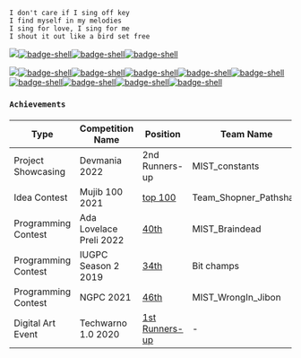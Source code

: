 ```console
I don't care if I sing off key
I find myself in my melodies
I sing for love, I sing for me
I shout it out like a bird set free
```
<img src="https://img.shields.io/badge/About Me-8a2be2?style=flat-square&logo=plex&logoColor=FFFFFF">[![badge-shell](https://img.shields.io/badge/Portfolio-211e1b?style=flat-square&logo=gnu-bash&logoColor=8a2be2&labelColor=211e1b)](https://nazia-shehnaz.netlify.app/)[![badge-shell](https://img.shields.io/badge/Blog-211e1b?style=flat-square&logo=gnu-bash&logoColor=8a2be2&labelColor=211e1b)](https://geek-a-byte.github.io/)[![badge-shell](https://img.shields.io/badge/Resume-211e1b?style=flat-square&logo=gnu-bash&logoColor=8a2be2&labelColor=211e1b)](https://github.com/Geek-a-Byte/Geek-a-Byte/files/8364038/Resume.of.Nazia.Shehnaz.Joynab.pdf)

<img src="https://img.shields.io/badge/Notes-8a2be2?style=flat-square&logo=plex&logoColor=FFFFFF">[![badge-shell](https://img.shields.io/badge/OOP-211e1b?style=flat-square&logo=gnu-bash&logoColor=8a2be2&labelColor=211e1b)](https://github.com/Geek-a-Byte/OOP)[![badge-shell](https://img.shields.io/badge/Python-211e1b?style=flat-square&logo=gnu-bash&logoColor=8a2be2&labelColor=211e1b)](https://github.com/Geek-a-Byte/PyHaxx)[![badge-shell](https://img.shields.io/badge/Networking-211e1b?style=flat-square&logo=gnu-bash&logoColor=8a2be2&labelColor=211e1b)](https://github.com/Geek-a-Byte/Networking)[![badge-shell](https://img.shields.io/badge/SQL-211e1b?style=flat-square&logo=gnu-bash&logoColor=8a2be2&labelColor=211e1b)](https://github.com/Geek-a-Byte/sql-practice)[![badge-shell](https://img.shields.io/badge/OS-211e1b?style=flat-square&logo=gnu-bash&logoColor=8a2be2&labelColor=211e1b)](https://docs.google.com/document/d/1E80sN9LdFAOZAzlJTFtA_E9qLYEQXq-aHApknUMNqW0/edit?usp=sharing)[![badge-shell](https://img.shields.io/badge/CSES-211e1b?style=flat-square&logo=gnu-bash&logoColor=8a2be2&labelColor=211e1b)](https://github.com/Geek-a-Byte/CSES)[![badge-shell](https://img.shields.io/badge/LeetCode-211e1b?style=flat-square&logo=gnu-bash&logoColor=8a2be2&labelColor=211e1b)](https://github.com/Geek-a-Byte/Leetcode-Solutions)[![badge-shell](https://img.shields.io/badge/CP-211e1b?style=flat-square&logo=gnu-bash&logoColor=8a2be2&labelColor=211e1b)](https://github.com/Geek-a-Byte/CP)[![badge-shell](https://img.shields.io/badge/CP-211e1b?style=flat-square&logo=gnu-bash&logoColor=8a2be2&labelColor=211e1b)](https://github.com/Geek-a-Byte/Artificial-Intelligence)

<!--
[![badge-shell](https://img.shields.io/badge/DSA-211e1b?style=flat-square&logo=gnu-bash&logoColor=8a2be2&labelColor=211e1b)](https://github.com/Geek-a-Byte/DSA)
-->

### ```Achievements```
<h5>

| Type                | Competition Name        | Position                                       | Team Name              | Project Name      | 
| -------------       | ----------------------- | ---------------------------------------------- | ---------------------- | ----------------- |
| Project Showcasing  | Devmania 2022           | 2nd Runners-up                                 | MIST_constants         | Shohay            | 
| Idea Contest        | Mujib 100 2021          | [top 100](https://tinyurl.com/2hxqerdd)        | Team_Shopner_Pathshala | Shopner_Pathshala | 
| Programming Contest | Ada Lovelace Preli 2022 | [40th](https://tinyurl.com/2qxu6jfe)           | MIST_Braindead         | -                 | 
| Programming Contest | IUGPC Season 2 2019     | [34th](https://tinyurl.com/2hseyhcl)           | Bit champs             | -                 | 
| Programming Contest | NGPC 2021               | [46th](https://tinyurl.com/2zpc44fx)           | MIST_WrongIn_Jibon     | -                 | 
| Digital Art Event   | Techwarno 1.0 2020      | [1st Runners-up](https://tinyurl.com/2qfhh9bf) | -                      | -                 |

</h5>
